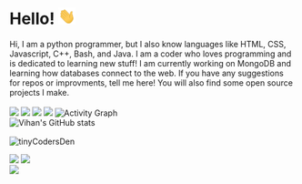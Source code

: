 # Hello! <img src="./wave.gif" width="30px">
Hi, I am a python programmer, but I also know languages like HTML, CSS, Javascript, C++, Bash, and Java. I am a coder who loves programming and is dedicated to learning new stuff!  I am currently working on MongoDB and learning how databases connect to the web. If you have any suggestions for repos or improvments, tell me here! You will also find some open source projects I make.
<br>
<br>
![](https://komarev.com/ghpvc/?username=tinyCodersDen&color=blue)
![](https://img.shields.io/badge/OS-Windows&nbsp;10-informational?style=flat&logo=windows&logoColor=blue&color=0C7DBE)
![](https://img.shields.io/badge/Editor-VS&nbsp;Code-informational?style=flat&logo=visual-studio-code&logoColor=blue&color=0C7DBE)
![](https://img.shields.io/badge/Shell-Terminal-informational?style=flat&logo=windows-terminal&logoColor=blue&color=0C7DBE)
![Activity Graph](https://activity-graph.herokuapp.com/graph?username=tinyCodersDen&theme=github)
<br>
![Vihan's GitHub stats](https://github-readme-stats.vercel.app/api?username=tinycodersden&show_icons=true&count_private=true&hide_title=true)
<p><img align="center" src="https://github-readme-streak-stats.herokuapp.com/?user=tinyCodersDen&" alt="tinyCodersDen" /></p>
<img src="https://github-readme-stats.vercel.app/api/top-langs/?username=aaravdave&layout=compact"/>
<img src="https://github-profile-trophy.vercel.app/?username=tinyCodersDen&column=7&theme=onedark" />
<br>
<a href="https://stackoverflow.com/users/16168925/viperstream?tab=profile"><img src="https://github-readme-stackoverflow.vercel.app/?userID=16168925&theme=dark" /></a>
<!-- Here are some ideas to get you started:

- 🔭 I currently working on ...
- 🌱 I’m currently learning ...
- 👯 I’m looking to collaborate on ...
- 🤔 I’m looking for help with ...
- 💬 Ask me about ...
- 📫 How to reach me: ...
- 😄 Pronouns: ...
- ⚡ Fun fact: ...
--> -->

